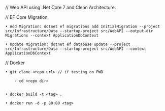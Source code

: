 // Web API using .Net Core 7 and Clean Architecture.


// EF Core Migration

    • Add Migration: dotnet ef migrations add InitialMigration --project src/Infrastructure/Data --startup-project src/WebAPI --output-dir Migrations --context ApplicationDbContext

    • Update Migration: dotnet ef database update --project src/Infrastructure/Data --startup-project src/WebAPI --context ApplicationDbContext


// Docker

    • git clone <repo url> // if testing on PWD
        
        - cd <repo dir>
        

    • docker build -t <tag> .
    
    • docker run -d -p 80:80 <tag>